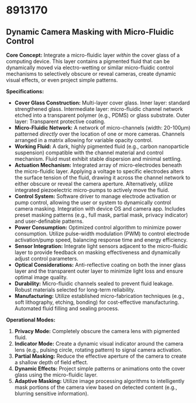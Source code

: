 # 8913170

## Dynamic Camera Masking with Micro-Fluidic Control

**Core Concept:** Integrate a micro-fluidic layer *within* the cover glass of a computing device. This layer contains a pigmented fluid that can be dynamically moved via electro-wetting or similar micro-fluidic control mechanisms to selectively obscure or reveal cameras, create dynamic visual effects, or even project simple patterns.

**Specifications:**

*   **Cover Glass Construction:** Multi-layer cover glass. Inner layer: standard strengthened glass. Intermediate layer: micro-fluidic channel network etched into a transparent polymer (e.g., PDMS) or glass substrate. Outer layer: Transparent protective coating.
*   **Micro-Fluidic Network:**  A network of micro-channels (width: 20-100μm) patterned *directly* over the location of one or more cameras.  Channels arranged in a matrix allowing for variable opacity control.
*   **Working Fluid:** A dark, highly pigmented fluid (e.g., carbon nanoparticle suspension) compatible with the channel material and control mechanism.  Fluid must exhibit stable dispersion and minimal settling.
*   **Actuation Mechanism:**  Integrated array of micro-electrodes beneath the micro-fluidic layer. Applying a voltage to specific electrodes alters the surface tension of the fluid, drawing it across the channel network to either obscure or reveal the camera aperture. Alternatively, utilize integrated piezoelectric micro-pumps to actively move the fluid.
*   **Control System:** Software driver to manage electrode activation or pump control, allowing the user or system to dynamically control camera masking.  Integration with device OS and camera app.  Includes preset masking patterns (e.g., full mask, partial mask, privacy indicator) and user-definable patterns.
*   **Power Consumption:** Optimized control algorithm to minimize power consumption. Utilize pulse-width modulation (PWM) to control electrode activation/pump speed, balancing response time and energy efficiency.
*   **Sensor Integration:** Integrate light sensors adjacent to the micro-fluidic layer to provide feedback on masking effectiveness and dynamically adjust control parameters.
*    **Optical Considerations:** Anti-reflective coating on both the inner glass layer and the transparent outer layer to minimize light loss and ensure optimal image quality.
*   **Durability:**  Micro-fluidic channels sealed to prevent fluid leakage.  Robust materials selected for long-term reliability.
*   **Manufacturing:**  Utilize established micro-fabrication techniques (e.g., soft lithography, etching, bonding) for cost-effective manufacturing.  Automated fluid filling and sealing process.

**Operational Modes:**

1.  **Privacy Mode:**  Completely obscure the camera lens with pigmented fluid.
2.  **Indicator Mode:** Create a dynamic visual indicator around the camera lens (e.g., pulsing circle, rotating pattern) to signal camera activation.
3.  **Partial Masking:** Reduce the effective aperture of the camera to create a shallow depth of field effect.
4.  **Dynamic Effects:**  Project simple patterns or animations onto the cover glass using the micro-fluidic layer.
5.   **Adaptive Masking:** Utilize image processing algorithms to intelligently mask portions of the camera view based on detected content (e.g., blurring sensitive information).